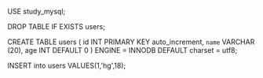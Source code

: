 
USE study_mysql;

DROP TABLE
IF EXISTS users;

CREATE TABLE users (
	id INT PRIMARY KEY auto_increment,
	`name` VARCHAR (20),
	age INT DEFAULT 0
) ENGINE = INNODB DEFAULT charset = utf8;

INSERT into users VALUES(1,'hg',18);